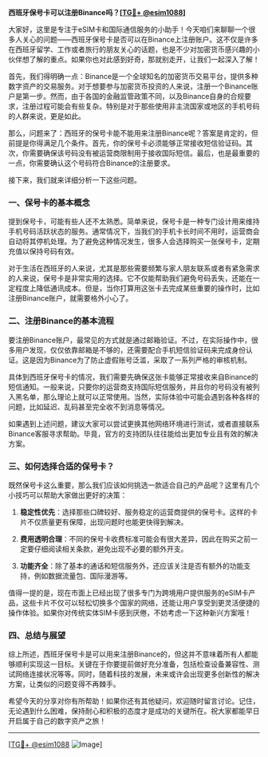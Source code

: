 **西班牙保号卡可以注册Binance吗？[[TG💪+ @esim1088](https://t.me/s/esim1088)]**

大家好，这里是专注于eSIM卡和国际通信服务的小助手！今天咱们来聊聊一个很多人关心的问题——西班牙保号卡是否可以在Binance上注册账户。这不仅是许多在西班牙留学、工作或者旅行的朋友关心的话题，也是不少对加密货币感兴趣的小伙伴想了解的重点。如果你也对此感到好奇，那就别走开，让我们一起深入了解！

首先，我们得明确一点：Binance是一个全球知名的加密货币交易平台，提供多种数字资产的交易服务。对于想要参与加密货币投资的人来说，注册一个Binance账户是第一步。然而，由于各国的金融监管政策不同，以及Binance自身的合规要求，注册过程可能会有些复杂。特别是对于那些使用非主流国家或地区的手机号码的人群来说，更是如此。

那么，问题来了：西班牙的保号卡能不能用来注册Binance呢？答案是肯定的，但前提是你得满足几个条件。首先，你的保号卡必须能够正常接收短信验证码。其次，你需要确保该号码没有被运营商限制用于接收国际短信。最后，也是最重要的一点，你需要确认这个号码符合Binance的注册要求。

接下来，我们就来详细分析一下这些问题。

### **一、保号卡的基本概念**

提到保号卡，可能有些人还不太熟悉。简单来说，保号卡是一种专门设计用来维持手机号码活跃状态的服务。通常情况下，当我们的手机卡长时间不用时，运营商会自动将其停机处理。为了避免这种情况发生，很多人会选择购买一张保号卡，定期充值以保持号码有效。

对于生活在西班牙的人来说，尤其是那些需要频繁与家人朋友联系或者有紧急需求的人来说，保号卡是非常实用的选择。它不仅能帮助我们避免号码丢失，还能在一定程度上降低通讯成本。但是，当你打算用这张卡去完成某些重要的操作时，比如注册Binance账户，就需要格外小心了。

### **二、注册Binance的基本流程**

要注册Binance账户，最常见的方式就是通过邮箱验证。不过，在实际操作中，很多用户发现，仅仅依靠邮箱是不够的，还需要配合手机短信验证码来完成身份认证。这是因为Binance为了防止虚假账号泛滥，采取了一系列严格的审核机制。

具体到西班牙保号卡的情况，我们需要先确保这张卡能够正常接收来自Binance的短信通知。一般来说，只要你的运营商支持国际短信服务，并且你的号码没有被列入黑名单，那么理论上就可以正常使用。当然，实际体验中可能会遇到各种各样的问题，比如延迟、乱码甚至完全收不到消息等情况。

如果遇到上述问题，建议大家可以尝试更换其他网络环境进行测试，或者直接联系Binance客服寻求帮助。毕竟，官方的支持团队往往能给出更加专业且有效的解决方案。

### **三、如何选择合适的保号卡？**

既然保号卡这么重要，那么我们应该如何挑选一款适合自己的产品呢？这里有几个小技巧可以帮助大家做出更好的决策：

1. **稳定性优先**：选择那些口碑较好、服务稳定的运营商提供的保号卡。这样的卡片不仅质量更有保障，出现问题时也能更快得到解决。
   
2. **费用透明合理**：不同的保号卡收费标准可能会有很大差异，因此在购买之前一定要仔细阅读相关条款，避免出现不必要的额外开支。
   
3. **功能齐全**：除了基本的通话和短信服务外，还应该关注是否有额外的功能支持，例如数据流量包、国际漫游等。

值得一提的是，现在市面上已经出现了很多专门为跨境用户提供服务的eSIM卡产品，这些卡片不仅可以轻松切换多个国家的网络，还能让用户享受到更灵活便捷的操作体验。如果你对传统实体SIM卡感到厌倦，不妨考虑一下这种新兴方案哦！

### **四、总结与展望**

综上所述，西班牙保号卡是可以用来注册Binance的，但这并不意味着所有人都能够顺利实现这一目标。关键在于你要提前做好充分准备，包括检查设备兼容性、测试网络连接状况等等。同时，随着科技的发展，未来或许会出现更多创新性的解决方案，让类似的问题变得不再棘手。

希望今天的分享对你有所帮助！如果你还有其他疑问，欢迎随时留言讨论。记住，无论遇到什么困难，保持耐心和积极的态度才是成功的关键所在。祝大家都能早日开启属于自己的数字资产之旅！

---

[[TG💪+ @esim1088](https://t.me/s/esim1088) ![Image](https://i.postimg.cc/4NQfJmqS/Snipaste-2025-05-13-00-14-12.png)]